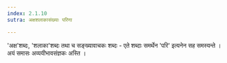 ```yaml
---
index: 2.1.10
sutra: अक्षशलाकासंख्याः परिणा

---
```

'अक्ष'शब्दः, 'शलाका'शब्दः तथा च सङ्ख्यावाचकः शब्दः - एते शब्दाः समर्थेन 'परि' इत्यनेन सह समस्यन्ते । अयं समासः अव्ययीभावसंज्ञकः अस्ति । 